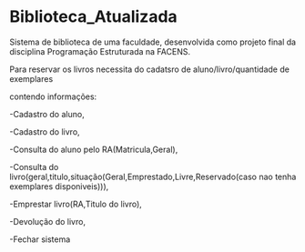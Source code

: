 # Biblioteca_Atualizada

Sistema de biblioteca de uma faculdade, desenvolvida como projeto final da disciplina Programação Estruturada na FACENS.

Para reservar os livros necessita do cadatsro de aluno/livro/quantidade de exemplares

contendo informações:

-Cadastro do aluno,

-Cadastro do livro,

-Consulta do aluno pelo RA(Matricula,Geral),

-Consulta do livro(geral,titulo,situação(Geral,Emprestado,Livre,Reservado(caso nao tenha exemplares disponiveis))),

-Emprestar livro(RA,Titulo do livro),

-Devolução do livro,

-Fechar sistema




